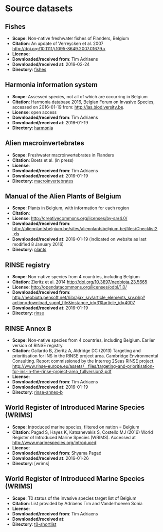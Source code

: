 # Source datasets

## Fishes

* **Scope**: Non-native freshwater fishes of Flanders, Belgium
* **Citation**: An update of Verreycken et al. 2007 http://doi.org/10.1111/j.1095-8649.2007.01679.x
* **License**: 
* **Downloaded/received from**: Tim Adriaens
* **Downloaded/received at**: 2016-02-24
* **Directory**: [fishes](fishes)

## Harmonia information system

* **Scope**: Assessed species, not all of which are occurring in Belgium
* **Citation**: Harmonia database 2016, Belgian Forum on Invasive Species, accessed on 2016-01-19 from: http://ias.biodiversity.be.
* **License**: open access
* **Downloaded/received from**: Tim Adriaens
* **Downloaded/received at**: 2016-01-19
* **Directory**: [harmonia](harmonia)

## Alien macroinvertebrates

* **Scope**: Freshwater macroinvertebrates in Flanders
* **Citation**: Boets et al. (in press)
* **License**: 
* **Downloaded/received from**: Tim Adriaens
* **Downloaded/received at**: 2016-01-19
* **Directory**: [macroinvertebrates](macroinvertebrates)

## Manual of the Alien Plants of Belgium

* **Scope**: Plants in Belgium, with information for each region
* **Citation**: 
* **License**: http://creativecommons.org/licenses/by-sa/4.0/
* **Downloaded/received from**: http://alienplantsbelgium.be/sites/alienplantsbelgium.be/files/Checklist2.xls
* **Downloaded/received at**: 2016-01-19 (indicated on website as last modified 8 January 2016)
* **Directory**: [plants](plants)

## RINSE registry

* **Scope**: Non-native species from 4 countries, including Belgium
* **Citation**: Zieritz et al. 2014 http://doi.org/10.3897/neobiota.23.5665
* **License**: http://opendatacommons.org/licenses/odbl/1.0/
* **Downloaded/received from**: http://neobiota.pensoft.net//lib/ajax_srv/article_elements_srv.php?action=download_suppl_file&instance_id=31&article_id=4007
* **Downloaded/received at**: 2016-01-19
* **Directory**: [rinse](rinse)

## RINSE Annex B

* **Scope**: Non-native species from 4 countries, including Belgium. Earlier version of RINSE registry.
* **Citation**: Gallardo B, Zieritz A, Aldridge DC (2013) Targeting and prioritisation for INS in the RINSE project area. Cambridge Environmental Consulting. Report commissioned by the Interreg 2Seas RINSE project. http://www.rinse-europe.eu/assets/__files/targeting-and-prioritisation-for-ins-in-the-rinse-project-area_fullversion2.pdf
* **License**:
* **Downloaded/received from**: Tim Adriaens
* **Downloaded/received at**: 2016-01-19
* **Directory**: [rinse-annex-b](rinse-annex-b)

## World Register of Introduced Marine Species (WRIMS)

* **Scope**: Introduced marine species, filtered on nation = Belgium
* **Citation**: Pagad S, Hayes K, Katsanevakis S, Costello MJ (2016) World Register of Introduced Marine Species (WRIMS). Accessed at http://www.marinespecies.org/introduced
* **License**:
* **Downloaded/received from**: Shyama Pagad
* **Downloaded/received at**: 2016-01-26
* **Directory**: [wrims]

## World Register of Introduced Marine Species (WRIMS)

* **Scope**: T0 status of the invasive species target list of Belgium
* **Citation**: List provided by Adriaens Tim and Vanderhoeven Sonia
* **License**:
* **Downloaded/received from**: Tim Adriaens
* **Downloaded/received at**: 
* **Directory**: [t0-shortlist](t0-shortlist)
